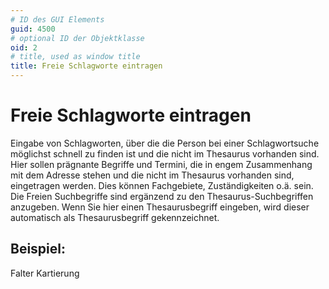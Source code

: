 ```yaml
---
# ID des GUI Elements
guid: 4500
# optional ID der Objektklasse
oid: 2
# title, used as window title
title: Freie Schlagworte eintragen
---
```


# Freie Schlagworte eintragen

Eingabe von Schlagworten, über die die Person bei einer Schlagwortsuche möglichst schnell zu finden ist und die nicht im Thesaurus vorhanden sind. Hier sollen prägnante Begriffe und Termini, die in engem Zusammenhang mit dem Adresse stehen und die nicht im Thesaurus vorhanden sind, eingetragen werden. Dies können Fachgebiete, Zuständigkeiten o.ä. sein. Die Freien Suchbegriffe sind ergänzend zu den Thesaurus-Suchbegriffen anzugeben. Wenn Sie hier einen Thesaurusbegriff eingeben, wird dieser automatisch als Thesaurusbegriff gekennzeichnet.

## Beispiel:

Falter Kartierung
